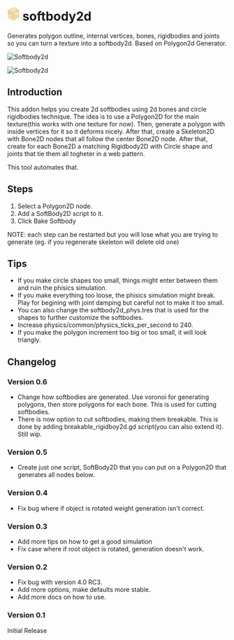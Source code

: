 # ![icon](https://raw.githubusercontent.com/Ughuuu/godot-4-softbody2d/main/addons/softbody2d/plugin_icon.png) softbody2d

Generates polygon outline, internal vertices, bones, rigidbodies and joints so you can turn a texture into a softbody2d.
Based on Polygon2d Generator.

![Softbody2d](https://i.imgur.com/49s3PcJ.gif)

![Softbody2d](https://i.imgur.com/trg3MZW.gif)

## Introduction

This addon helps you create 2d softbodies using 2d bones and circle rigidbodies technique.
The idea is to use a Polygon2D for the main texture(this works with one texture for now).
Then, generate a polygon with inside vertices for it so it deforms nicely.
After that, create a Skeleton2D with Bone2D nodes that all follow the center Bone2D node.
After that, create for each Bone2D a matching Rigidbody2D with Circle shape and joints that tie them all togheter in a web pattern.

This tool automates that.

## Steps

1. Select a Polygon2D node.
2. Add a SoftBody2D script to it.
3. Click Bake Softbody

NOTE: each step can be restarted but you will lose what you are trying to generate
(eg. if you regenerate skeleton will delete old one)

## Tips


- If you make circle shapes too small, things might enter between them and ruin the phisics simulation.
- If you make everything too loose, the phisics simulation might break. Play for begining with joint damping but careful not to make it too small.
- You can also change the softbody2d_phys.tres that is used for the shapes to further customize the softbodies.
- Increase physics/common/physics_ticks_per_second to 240.
- If you make the polygon increment too big or too small, it will look triangly.

## Changelog

### Version 0.6

- Change how softbodies are generated. Use voronoi for generating polygons, then store polygons for each bone. This is used for cutting softbodies.
- There is now option to cut softbodies, making them breakable. This is done by adding breakable_rigidboy2d.gd script(you can also extend it). Still wip.

### Version 0.5

- Create just one script, SoftBody2D that you can put on a Polygon2D that generates all nodes below.

### Version 0.4

- Fix bug where if object is rotated weight generation isn't correct.

### Version 0.3

- Add more tips on how to get a good simulation
- Fix case where if root object is rotated, generation doesn't work.

### Version 0.2

- Fix bug with version 4.0 RC3.
- Add more options, make defaults more stable.
- Add more docs on how to use.

### Version 0.1

Initial Release
